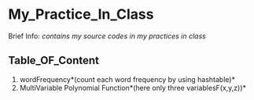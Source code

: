 # My_Practice_In_Class
Brief Info: *contains my source codes in my practices in class*
## Table_OF_Content
1. wordFrequency*(count each word frequency by using hashtable)*
2. MultiVariable Polynomial Function*(here only three variablesF(x,y,z))*
